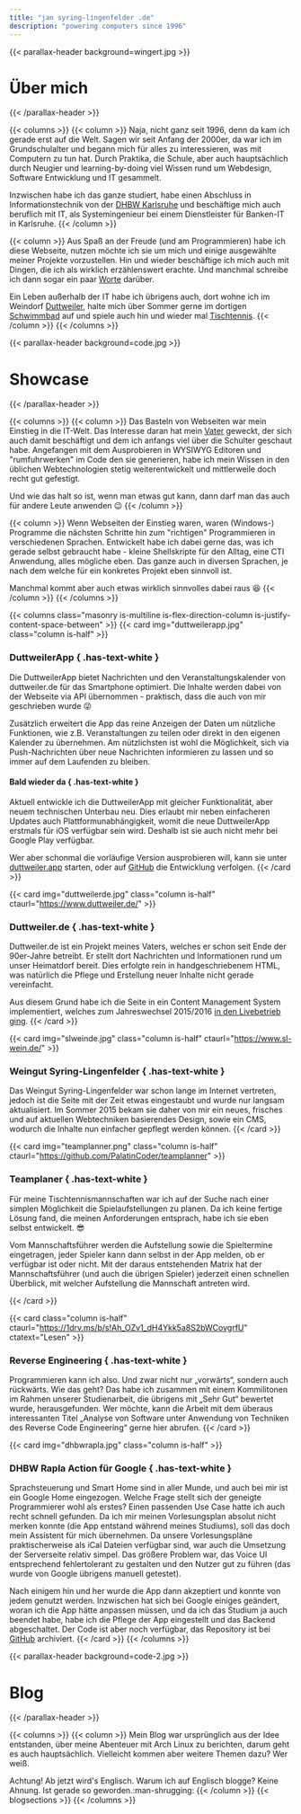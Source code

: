 ```yaml
---
title: "jan syring-lingenfelder .de"
description: "powering computers since 1996"
---
```


{{< parallax-header background=wingert.jpg >}}
# Über mich
{{< /parallax-header >}}

{{< columns >}}
{{< column >}}
Naja, nicht ganz seit 1996, denn da kam ich gerade erst auf die Welt.
Sagen wir seit Anfang der 2000er, da war ich im Grundschulalter und begann mich für alles zu interessieren, was mit Computern zu tun hat.
Durch Praktika, die Schule, aber auch hauptsächlich durch Neugier und learning-by-doing viel Wissen rund um Webdesign, Software Entwicklung und IT gesammelt.

Inzwischen habe ich das ganze studiert, habe einen Abschluss in Informationstechnik von der [DHBW Karlsruhe](https://karlsruhe.dhbw.de)  und beschäftige mich auch beruflich mit IT, als Systemingenieur bei einem Dienstleister für Banken-IT in Karlsruhe.
{{< /column >}}

{{< column >}}
Aus Spaß an der Freude (und am Programmieren) habe ich diese Webseite, nutzen möchte ich sie um mich und einige ausgewählte meiner Projekte vorzustellen.
Hin und wieder beschäftige ich mich auch mit Dingen, die ich als wirklich erzählenswert erachte. Und manchmal schreibe ich dann sogar ein paar [Worte](#blog) darüber.

Ein Leben außerhalb der IT habe ich übrigens auch, dort wohne ich im Weindorf [Duttweiler](https://www.duttweiler.de/), halte mich über Sommer gerne im dortigen [Schwimmbad](https://www.schwimmbad-duttweiler.de/) auf und spiele auch hin und wieder mal [Tischtennis](https://www.vfl-duttweiler.de/vfl-tt.htm).
{{< /column >}}
{{< /columns >}}


{{< parallax-header background=code.jpg >}}
# Showcase
{{< /parallax-header >}}

{{< columns >}}
{{< column >}}
Das Basteln von Webseiten war mein Einstieg in die IT-Welt.
Das Interesse daran hat mein [Vater](https://www.g-sl.de) geweckt, der sich auch damit beschäftigt und dem ich anfangs viel über die Schulter geschaut habe.
Angefangen mit dem Ausprobieren in WYSIWYG Editoren und "rumfuhrwerken" im Code den sie generieren, habe ich mein Wissen in den üblichen Webtechnologien stetig weiterentwickelt und mittlerweile doch recht gut gefestigt.

Und wie das halt so ist, wenn man etwas gut kann, dann darf man das auch für andere Leute anwenden :wink:
{{< /column >}}

{{< column >}}
Wenn Webseiten der Einstieg waren, waren (Windows-) Programme die nächsten Schritte hin zum "richtigen" Programmieren in verschiedenen Sprachen. Entwickelt habe ich dabei gerne das, was ich gerade selbst gebraucht habe - kleine Shellskripte für den Alltag, eine CTI Anwendung, alles mögliche eben. Das ganze auch in diversen Sprachen, je nach dem welche für ein konkretes Projekt eben sinnvoll ist.

Manchmal kommt aber auch etwas wirklich sinnvolles dabei raus :laughing:
{{< /column >}}
{{< /columns >}}

{{< columns class="masonry is-multiline is-flex-direction-column is-justify-content-space-between" >}}
{{< card img="duttweilerapp.jpg" class="column is-half" >}}
### DuttweilerApp { .has-text-white }
Die DuttweilerApp bietet Nachrichten und den Veranstaltungskalender von duttweiler.de für das Smartphone optimiert.
Die Inhalte werden dabei von der Webseite via API übernommen - praktisch, dass die auch von mir geschrieben wurde :stuck_out_tongue_winking_eye:

Zusätzlich erweitert die App das reine Anzeigen der Daten um nützliche Funktionen, wie z.B. Veranstaltungen zu teilen oder direkt in den eigenen Kalender zu übernehmen.
Am nützlichsten ist wohl die Möglichkeit, sich via Push-Nachrichten über neue Nachrichten informieren zu lassen und so immer auf dem Laufenden zu bleiben.

#### Bald wieder da { .has-text-white }
Aktuell entwickle ich die DuttweilerApp mit gleicher Funktionalität, aber neuem technischen Unterbau neu.
Dies erlaubt mir neben einfacheren Updates auch Plattformunabhängigkeit, womit die neue DuttweilerApp erstmals für iOS verfügbar sein wird.
Deshalb ist sie auch nicht mehr bei Google Play verfügbar.

Wer aber schonmal die vorläufige Version ausprobieren will, kann sie unter [duttweiler.app](https://duttweiler.app) starten, oder auf [GitHub](https://github.com/PalatinCoder/DuttweilerApp) die Entwicklung verfolgen.
{{< /card >}}

{{< card img="duttweilerde.jpg" class="column is-half" ctaurl="https://www.duttweiler.de/" >}}
### Duttweiler.de { .has-text-white }
Duttweiler.de ist ein Projekt meines Vaters, welches er schon seit Ende der 90er-Jahre betreibt.
Er stellt dort Nachrichten und Informationen rund um unser Heimatdorf bereit.
Dies erfolgte rein in handgeschriebenem HTML, was natürlich die Pflege und Erstellung neuer Inhalte nicht gerade vereinfacht.

Aus diesem Grund habe ich die Seite in ein Content Management System implementiert, welches zum Jahreswechsel 2015/2016 [in den Livebetrieb ging](https://www.duttweiler.de/a-bis-z/c/chronik/2016/quantensprung-fur-duttweiler-de.html).
{{< /card >}}

{{< card img="slweinde.jpg" class="column is-half" ctaurl="https://www.sl-wein.de/" >}}
### Weingut Syring-Lingenfelder { .has-text-white }
Das Weingut Syring-Lingenfelder war schon lange im Internet vertreten, jedoch ist die Seite mit der Zeit etwas eingestaubt und wurde nur langsam aktualisiert.
Im Sommer 2015 bekam sie daher von mir ein neues, frisches und auf aktuellen Webtechniken basierendes Design, sowie ein CMS, wodurch die Inhalte nun einfacher gepflegt werden können.
{{< /card >}}

{{< card img="teamplanner.png" class="column is-half" ctaurl="https://github.com/PalatinCoder/teamplanner" >}}
### Teamplaner { .has-text-white }
Für meine Tischtennismannschaften war ich auf der Suche nach einer simplen Möglichkeit die Spielaufstellungen zu planen.
Da ich keine fertige Lösung fand, die meinen Anforderungen entsprach, habe ich sie eben selbst entwickelt. :sunglasses:

Vom Mannschaftsführer werden die Aufstellung sowie die Spieltermine eingetragen, jeder Spieler kann dann selbst in der App melden, ob er verfügbar ist oder nicht.
Mit der daraus entstehenden Matrix hat der Mannschaftsführer (und auch die übrigen Spieler) jederzeit einen schnellen Überblick, mit welcher Aufstellung die Mannschaft antreten wird.

{{< /card >}}

{{< card class="column is-half" ctaurl="https://1drv.ms/b/s!Ah_OZv1_dH4Ykk5a8S2bWCovgrfU" ctatext="Lesen" >}}
### Reverse Engineering { .has-text-white }
Programmieren kann ich also.
Und zwar nicht nur „vorwärts“, sondern auch rückwärts.
Wie das geht? Das habe ich zusammen mit einem Kommilitonen im Rahmen unserer Studienarbeit, die übrigens mit „Sehr Gut“ bewertet wurde, herausgefunden.
Wer möchte, kann die Arbeit mit dem überaus interessanten Titel „Analyse von Software unter Anwendung von Techniken des Reverse Code Engineering“ gerne hier abrufen.
{{< /card >}}


{{< card img="dhbwrapla.jpg" class="column is-half" >}}
### DHBW Rapla Action für Google { .has-text-white }
Sprachsteuerung und Smart Home sind in aller Munde, und auch bei mir ist ein Google Home eingezogen.
Welche Frage stellt sich der geneigte Programmierer wohl als erstes? Einen passenden Use Case hatte ich auch recht schnell gefunden.
Da ich mir meinen Vorlesungsplan absolut nicht merken konnte (die App entstand während meines Studiums), soll das doch mein Assistent für mich übernehmen.
Da unsere Vorlesungspläne praktischerweise als iCal Dateien verfügbar sind, war auch die Umsetzung der Serverseite relativ simpel.
Das größere Problem war, das Voice UI entsprechend fehlertolerant zu gestalten und den Nutzer gut zu führen (das wurde von Google übrigens manuell getestet).

Nach einigem hin und her wurde die App dann akzeptiert und konnte von jedem genutzt werden.
Inzwischen hat sich bei Google einiges geändert, woran ich die App hätte anpassen müssen, und da ich das Studium ja auch beendet habe, habe ich die Pflege der App eingestellt und das Backend abgeschaltet.
Der Code ist aber noch verfügbar, das Repository ist bei [GitHub](https://github.com/PalatinCoder/DHBWRapla-action) archiviert.
{{< /card >}}
{{< /columns >}}

{{< parallax-header background=code-2.jpg >}}
# Blog
{{< /parallax-header >}}

{{< columns >}}
{{< column >}}
Mein Blog war ursprünglich aus der Idee entstanden, über meine Abenteuer mit Arch Linux zu berichten, darum geht es auch hauptsächlich.
Vielleicht kommen aber weitere Themen dazu? Wer weiß.

Achtung! Ab jetzt wird's Englisch. Warum ich auf Englisch blogge? Keine Ahnung. Ist gerade so geworden.:man-shrugging:
{{< /column >}}
{{< blogsections >}}
{{< /columns >}}
